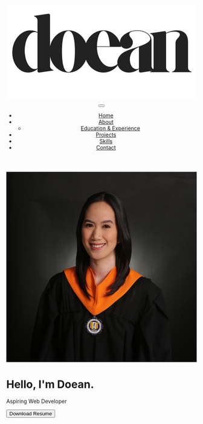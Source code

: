 <!DOCTYPE html>
<html lang="en">
<head>
    <link href="https://cdn.jsdelivr.net/npm/bootstrap@5.3.3/dist/css/bootstrap.min.css" rel="stylesheet" integrity="sha384-QWTKZyjpPEjISv5WaRU9OFeRpok6YctnYmDr5pNlyT2bRjXh0JMhjY6hW+ALEwIH" crossorigin="anonymous">
    <link rel="stylesheet" href="./index.css">
    <meta charset="UTF-8">
    <meta name="viewport" content="width=device-width, initial-scale=1.0">
    <title>Doean Maure</title>
</head>
<body>
<div class="container">
    <header class="py-2 mb-4 border-bottom">
        <nav class="navbar navbar-expand-lg">
            <div class="container-fluid">
                <a href="#" class="navbar-brand">
                    <img src="./assets/images/doean.png" class="logo" alt="">
                </a>
                <button class="navbar-toggler mx-2" type="button" data-bs-toggle="collapse" data-bs-target="#navbarSupportedContent" aria-controls="navbarSupportedContent" aria-expanded="false" aria-label="Toggle navigation">
                    <span class="navbar-toggler-icon"></span>
                </button>                    
                <div class="collapse navbar-collapse mx-3" id="navbarSupportedContent">
                    <ul class="navbar-nav me-auto mb-2 mb-lg-0">
                        <li class="nav-item"><a href="#" class="nav-link active" aria-current="page">Home</a></li>
                        <li class="nav-item dropdown"><a href="#" class="nav-link dropdown-toggle" role="button" data-bs-toggle="dropdown" aria-expanded="false">About</a>
                            <ul class="dropdown-menu">
                                <li><a href="#" class="dropdown-item">Education & Experience</a></li>
                            </ul>
                        </li>
                        <li class="nav-item"><a href="#" class="nav-link">Projects</a></li>
                        <li class="nav-item"><a href="#" class="nav-link">Skills</a></li>
                        <li class="nav-item"><a href="#" class="nav-link">Contact</a></li>
                    </ul>
                </div>
            </div>
        </nav>
    </header>
        <main >
            <div class="container px-4 py-5 text-center">
                <div class="row flex-row-reverse align-items-center">
                    <div class="col-md-6 d-flex justify-content-center mb-4">
                        <img src="./assets/images/profile-photo.JPG" class="" id="profile-photo" alt="profile photo"  loading="lazy">
                    </div>
                        <div class="col-md-6 ">
                            <h1 class="display-6 fw-bold">Hello, I'm Doean.</h1>
                            <p class="lead">Aspiring Web Developer</p>
                            <button type="button" class="btn btn-dark">Download Resume</button>
                        </div>
                    </div>     
            </div>    
        </main>
</div>      
<script src="https://cdn.jsdelivr.net/npm/bootstrap@5.3.3/dist/js/bootstrap.bundle.min.js" integrity="sha384-YvpcrYf0tY3lHB60NNkmXc5s9fDVZLESaAA55NDzOxhy9GkcIdslK1eN7N6jIeHz" crossorigin="anonymous"></script> 
</body>
</html>
